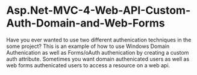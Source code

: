 Asp.Net-MVC-4-Web-API-Custom-Auth-Domain-and-Web-Forms
======================================================

Have you ever wanted to use two different authenication techniques in the some project? This is an example of how to use Windows Domain Authenication as well as Forms/oAuth authenication by creating a custom auth attribute. Sometimes you want domain authenicated users as well as web forms authenicated users to access a resource on a web api.